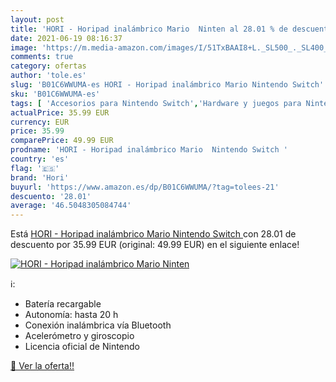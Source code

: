 ```yaml
---
layout: post
title: 'HORI - Horipad inalámbrico Mario  Ninten al 28.01 % de descuento'
date: 2021-06-19 08:16:37
image: 'https://m.media-amazon.com/images/I/51TxBAAI8+L._SL500_._SL400_.jpg'
comments: true
category: ofertas
author: 'tole.es'
slug: 'B01C6WWUMA-es HORI - Horipad inalámbrico Mario Nintendo Switch'
sku: 'B01C6WWUMA-es'
tags: [ 'Accesorios para Nintendo Switch','Hardware y juegos para Nintendo Switch','Mandos para Nintendo Switch','Videojuegos','hori','nintendo', ]
actualPrice: 35.99 EUR
currency: EUR
price: 35.99
comparePrice: 49.99 EUR
prodname: 'HORI - Horipad inalámbrico Mario  Nintendo Switch '
country: 'es'
flag: '🇪🇸'
brand: 'Hori'
buyurl: 'https://www.amazon.es/dp/B01C6WWUMA/?tag=tolees-21'
descuento: '28.01'
average: '46.5048305084744'
---
```


Está [HORI - Horipad inalámbrico Mario  Nintendo Switch ](https://www.amazon.es/dp/B01C6WWUMA/?tag=tolees-21) con 28.01 de descuento por 35.99 EUR (original: 49.99 EUR) en el siguiente enlace!

[![HORI - Horipad inalámbrico Mario  Ninten](https://m.media-amazon.com/images/I/51TxBAAI8+L._SL500_._SL400_.jpg)](https://www.amazon.es/dp/B01C6WWUMA/?tag=tolees-21)

ℹ️:

- Batería recargable
- Autonomía: hasta 20 h
- Conexión inalámbrica vía Bluetooth
- Acelerómetro y giroscopio
- Licencia oficial de Nintendo

[🛒 Ver la oferta!!](https://www.amazon.es/dp/B01C6WWUMA/?tag=tolees-21)
